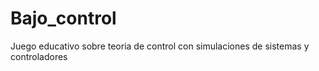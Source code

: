 # Bajo_control
Juego educativo sobre teoria de control con simulaciones de sistemas y controladores
